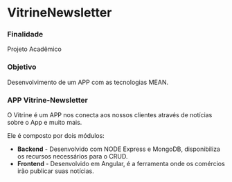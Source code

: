 # VitrineNewsletter

### Finalidade
Projeto Acadêmico

### Objetivo
Desenvolvimento de um APP com as tecnologias MEAN.

### APP Vitrine-Newsletter
O Vitrine é um APP nos conecta aos nossos clientes através de notícias sobre o App e muito mais.

Ele é composto por dois módulos:

- **Backend** - Desenvolvido com NODE Express e MongoDB, disponibiliza os recursos necessários para o CRUD.
- **Frontend**   - Desenvolvido em Angular, é a ferramenta onde os comércios irão publicar suas notícias.

